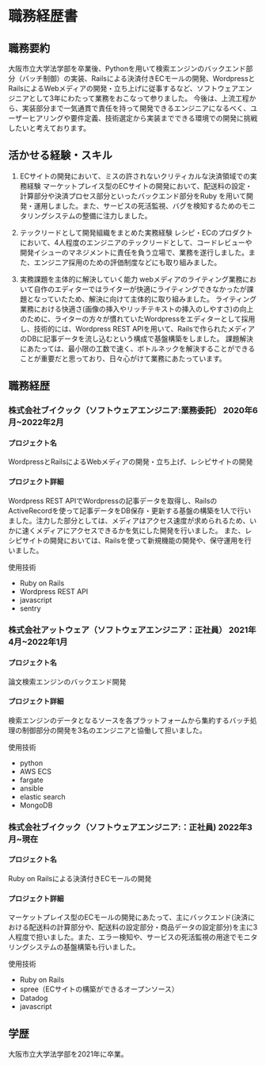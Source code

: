 # 職務経歴書

## 職務要約
大阪市立大学法学部を卒業後、Pythonを用いて検索エンジンのバックエンド部分（バッチ制御）の実装、Railsによる決済付きECモールの開発、WordpressとRailsによるWebメディアの開発・立ち上げに従事するなど、ソフトウェアエンジニアとして3年にわたって業務をおこなって参りました。
今後は、上流工程から、実装部分まで一気通貫で責任を持って開発できるエンジニアになるべく、ユーザーヒアリングや要件定義、技術選定から実装までできる環境での開発に挑戦したいと考えております。

## 活かせる経験・スキル
1. ECサイトの開発において、ミスの許されないクリティカルな決済領域での実務経験
マーケットプレイス型のECサイトの開発において、配送料の設定・計算部分や決済プロセス部分といったバックエンド部分をRuby
を用いて開発・運用しました。また、サービスの死活監視、バグを検知するためのモニタリングシステムの整備に注力しました。

1. テックリードとして開発組織をまとめた実務経験
レシピ・ECのプロダクトにおいて、4人程度のエンジニアのテックリードとして、コードレビューや開発イシューのマネジメントに責任を負う立場で、業務を遂行しました。また、エンジニア採用のための評価制度などにも取り組みました。

1. 実務課題を主体的に解決していく能力
webメディアのライティング業務において自作のエディターではライターが快適にライティングできなかったが課題となっていたため、解決に向けて主体的に取り組みました。
ライティング業務における快適さ(画像の挿入やリッチテキストの挿入のしやすさ)の向上のために、ライターの方々が慣れていたWordpressをエディターとして採用し、技術的には、Wordpress REST APIを用いて、Railsで作られたメディアのDBに記事データを流し込むという構成で基盤構築をしました。
課題解決にあたっては、最小限の工数で速く、ボトルネックを解決することができることが重要だと思っており、日々心がけて業務にあたっています。

## 職務経歴
### 株式会社ブイクック（ソフトウェアエンジニア:業務委託） 2020年6月~2022年2月
#### プロジェクト名
WordpressとRailsによるWebメディアの開発・立ち上げ、レシピサイトの開発

#### プロジェクト詳細
Wordpress REST APIでWordpressの記事データを取得し、RailsのActiveRecordを使って記事データをDB保存・更新する基盤の構築を1人で行いました。注力した部分としては、メディアはアクセス速度が求められるため、いかに速くメディアにアクセスできるかを気にした開発を行いました。
また、レシピサイトの開発においては、Railsを使って新規機能の開発や、保守運用を行いました。

使用技術
- Ruby on Rails
- Wordpress REST API
- javascript
- sentry

### 株式会社アットウェア（ソフトウェアエンジニア：正社員） 2021年4月~2022年1月
#### プロジェクト名
論文検索エンジンのバックエンド開発

#### プロジェクト詳細
検索エンジンのデータとなるソースを各プラットフォームから集約するバッチ処理の制御部分の開発を3名のエンジニアと協働して担いました。

使用技術
- python  
- AWS ECS  
- fargate  
- ansible  
- elastic search  
- MongoDB

### 株式会社ブイクック（ソフトウェアエンジニア:：正社員) 2022年3月~現在
#### プロジェクト名
Ruby on Railsによる決済付きECモールの開発

#### プロジェクト詳細
マーケットプレイス型のECモールの開発にあたって、主にバックエンド(決済における配送料の計算部分や、配送料の設定部分・商品データの設定部分)を主に3人程度で担いました。また、エラー検知や、サービスの死活監視の用途でモニタリングシステムの基盤構築も行いました。

使用技術
- Ruby on Rails
- spree（ECサイトの構築ができるオープンソース）
- Datadog
- javascript

## 学歴
大阪市立大学法学部を2021年に卒業。